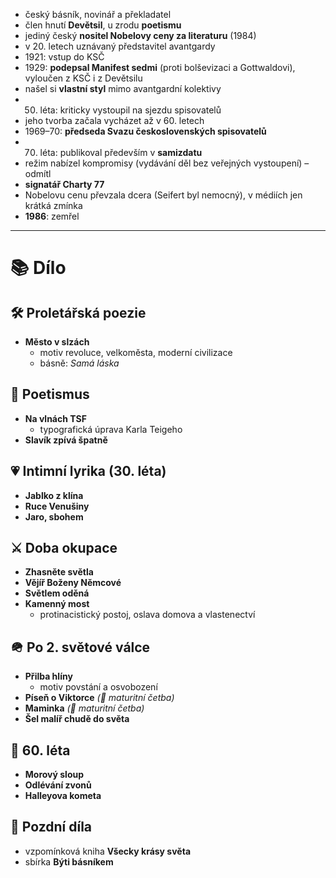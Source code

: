 - český básník, novinář a překladatel  
- člen hnutí **Devětsil**, u zrodu **poetismu**  
- jediný český **nositel Nobelovy ceny za literaturu** (1984)  
- v 20. letech uznávaný představitel avantgardy  
- 1921: vstup do KSČ  
- 1929: **podepsal Manifest sedmi** (proti bolševizaci a Gottwaldovi), vyloučen z KSČ i z Devětsilu  
- našel si **vlastní styl** mimo avantgardní kolektivy  
- 50. léta: kriticky vystoupil na sjezdu spisovatelů  
- jeho tvorba začala vycházet až v 60. letech  
- 1969–70: **předseda Svazu československých spisovatelů**  
- 70. léta: publikoval především v **samizdatu**  
- režim nabízel kompromisy (vydávání děl bez veřejných vystoupení) – odmítl  
- **signatář Charty 77**  
- Nobelovu cenu převzala dcera (Seifert byl nemocný), v médiích jen krátká zmínka  
- **1986**: zemřel  

---

# 📚 Dílo

## 🛠️ Proletářská poezie  
- **Město v slzách**  
	- motiv revoluce, velkoměsta, moderní civilizace  
	- básně: *Samá láska*

## 🎨 Poetismus  
- **Na vlnách TSF**  
	- typografická úprava Karla Teigeho  
- **Slavík zpívá špatně**

## 💗 Intimní lyrika (30. léta)  
- **Jablko z klína**  
- **Ruce Venušiny**  
- **Jaro, sbohem**

## ⚔️ Doba okupace  
- **Zhasněte světla**  
- **Vějíř Boženy Němcové**  
- **Světlem oděná**  
- **Kamenný most**  
	- protinacistický postoj, oslava domova a vlastenectví  

## 🪖 Po 2. světové válce  
- **Přilba hlíny**  
	- motiv povstání a osvobození  
- **Píseň o Viktorce** *(📘 maturitní četba)*  
- **Maminka** *(📘 maturitní četba)*  
- **Šel malíř chudě do světa**

## 🌌 60. léta  
- **Morový sloup**  
- **Odlévání zvonů**  
- **Halleyova kometa**

## 📝 Pozdní díla  
- vzpomínková kniha **Všecky krásy světa**  
- sbírka **Býti básníkem**
